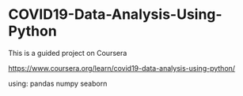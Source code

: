 # COVID19-Data-Analysis-Using-Python

This is a guided project on Coursera

https://www.coursera.org/learn/covid19-data-analysis-using-python/

using:
  pandas
  numpy
  seaborn
